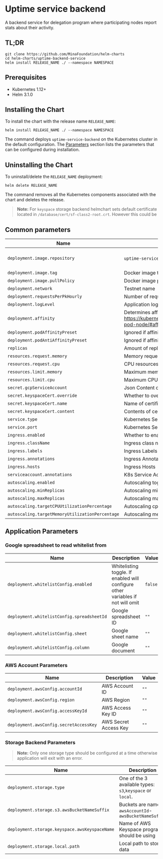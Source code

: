 # Uptime service backend

A backend service for delegation program where participating nodes report stats about their activity.

## TL;DR

```console
git clone https://github.com/MinaFoundation/helm-charts
cd helm-charts/uptime-backend-service
helm install RELEASE_NAME ./ --namespace NAMESPACE
```

## Prerequisites

- Kubernetes 1.12+
- Helm 3.1.0

## Installing the Chart

To install the chart with the release name `RELEASE_NAME`:

```console
helm install RELEASE_NAME ./ --namespace NAMESPACE
```

The command deploys `uptime-service-backend` on the Kubernetes cluster in the default configuration. The [Parameters](#parameters) section lists the parameters that can be configured during installation.

## Uninstalling the Chart

To uninstall/delete the `RELEASE_NAME` deployment:

```console
helm delete RELEASE_NAME
```

The command removes all the Kubernetes components associated with the chart and deletes the release.

> **Note:** For `keyspace` storage backend helmchart sets default certificate located in `/database/cert/sf-class2-root.crt`. However this could be 

## Common parameters

| Name                           | Description                                            | Value           |
| ------------------------------ | ------------------------------------------------------ | --------------- |
| `deployment.image.repository`  | `uptime-service-backend` docker image url              | `673156464838.dkr.ecr.us-west-2.amazonaws.com/block-producers-uptime` |
| `deployment.image.tag`         | Docker image tag                                       | `1.0.0itn1`     |
| `deployment.image.pullPolicy`  | Docker image pull policy                               | `IfNotPresent`  |
| `deployment.network`           | Testnet name                                           | `""`            |
| `deployment.requestsPerPkHourly`| Number of requests accepted per hour                  | `1000`            |
| `deployment.logLevel`          | Application log level                                  | `info`          |
| `deployment.affinity`          | Determines affinity https://kubernetes.io/docs/concepts/configuration/assign-pod-node/#affinity-and-anti-affinity | `{}` |
| `deployment.podAffinityPreset` | Ignored if affinity is set. Allowed values `soft`, `hard`| `""`          |
| `deployment.podAntiAffinityPreset`| Ignored if affinity is set. Allowed values `soft`, `hard`| `hard`     |
| `replicas`                     | Amount of replicas to deploy                           | `1`             |
| `resources.request.memory`     | Memory requested for the application pod               | `256Mi`         |
| `resources.request.cpu`        | CPU resources requested for the application pod        | `500m`          |
| `resources.limit.memory`       | Maximum memory allowed for the application pod         | `512Mi`         |
| `resources.limit.cpu`          | Maximum CPU resources allowed for the application pod  | `1`             |
| `secret.gcpServiceAccount`     | Json Content of GCP Service Account                    | `""`            |
| `secret.keyspaceCert.override` | Whether to override default certificate                | `false`         |
| `secret.keyspaceCert.name`     | Name of certificate placed in `/uptime/certs`          | `""`            |
| `secret.keyspaceCert.content`  | Contents of certificate used by AWS Keyspaces          | `""`            |
| `service.type`                 | Kubernetes Service type                                | `ClusterIP`     |
| `service.port`                 | Kubernetes Service port                                | `8080`          |
| `ingress.enabled`              | Whether to enable ingress                              | `false`         |
| `ingress.className`            | Ingress class name                                     | `alb`           |
| `ingress.labels`               | Ingress Labels                                         | `{}`            |
| `ingress.annotations`          | Ingress Annotations                                    | `{}`            |
| `ingress.hosts`                | Ingress Hosts                                          | `[]`            |
| `serviceaccount.annotations`   | K8s Service Account Annotations                        | `{}`            |
| `autoscaling.enabled`          | Autoscaling toggle                                     | `false`         |
| `autoscaling.minReplicas`      | Autoscaling minimum replicas                           | `1`             |
| `autoscaling.maxReplicas`      | Autoscaling maximum replicas                           | `10`            |
| `autoscaling.targetCPUUtilizationPercentage`| Autoscaling cpu utilization threshold in precentage| `80`   |
| `autoscaling.targetMemoryUtilizationPercentage`| Autoscaling memory utilization threshold in precentage| `80`|


## Application Parameters

### Google spreadsheet to read whitelist from

| Name                                       | Description           | Value |
| ------------------------------------------ | --------------------- | ----- |
| `deployment.whitelistConfig.enabled`       | Whitelisting toggle. If enabled will configure other variables if not will omit| `false`|
| `deployment.whitelistConfig.spreadsheetId` | Google spreadsheet ID | `""`  |
| `deployment.whitelistConfig.sheet`         | Google sheet name     | `""`  |
| `deployment.whitelistConfig.column`        | Google document       | `""`  |

### AWS Account Parameters

| Name                                   | Description           | Value |
| -------------------------------------- | --------------------- | ----- |
| `deployment.awsConfig.accountId`       | AWS Account ID        | `""`  |
| `deployment.awsConfig.region`          | AWS Region            | `""`  |
| `deployment.awsConfig.accessKeyId`     | AWS Access Key ID     | `""`  |
| `deployment.awsConfig.secretAccessKey` | AWS Secret Access Key | `""`  |

### Storage Backend Parameters

> **Note:** Only one storage type should be configured at a time otherwise application will exit with an error.

| Name                                          | Description                                               | Value |
| --------------------------------------------- | --------------------------------------------------------- | ----- |
| `deployment.storage.type`                     | One of the 3 available types: `s3`,`keyspace` or `local`. | `""`  |
| `deployment.storage.s3.awsBucketNameSuffix`   | Buckets are named `awsAccountId`-`awsBucketNameSuffix`    | `""`  |
| `deployment.storage.keyspace.awsKeyspaceName` | Name of AWS Keyspace program should be using              | `""`  |
| `deployment.storage.local.path`               | Local path to store data                                  | `""`  |
